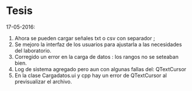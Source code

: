 # Tesis

17-05-2016:

1. Ahora se pueden cargar señales txt o csv con separador ; 
2. Se mejoro la interfaz de los usuarios para ajustarla a las necesidades del laboratorio.
3. Corregido un error en la carga de datos : los rangos no se seteaban bien.
4. Log de sistema agregado pero aun con algunas fallas del: QTextCursor
5. En la clase Cargadatos.ui y cpp hay un error de QTextCursor al previsualizar el archivo.
